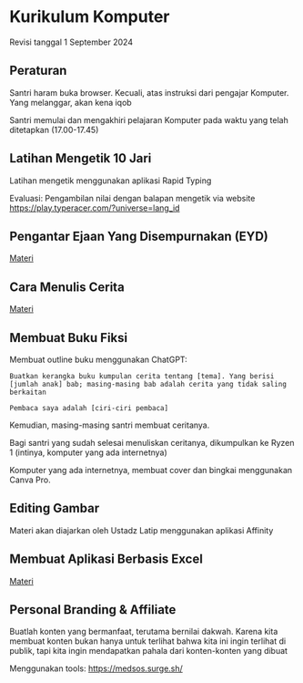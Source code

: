 # Kurikulum Komputer

Revisi tanggal 1 September 2024

## Peraturan

Santri haram buka browser. Kecuali, atas instruksi dari pengajar Komputer. Yang melanggar, akan kena iqob

Santri memulai dan mengakhiri pelajaran Komputer pada waktu yang telah ditetapkan (17.00-17.45)

## Latihan Mengetik 10 Jari

Latihan mengetik menggunakan aplikasi Rapid Typing

Evaluasi: Pengambilan nilai dengan balapan mengetik via website https://play.typeracer.com/?universe=lang_id

## Pengantar Ejaan Yang Disempurnakan (EYD)

[Materi](./materi-eyd.md)

## Cara Menulis Cerita

[Materi](./cara-menulis-cerita.md)

## Membuat Buku Fiksi

Membuat outline buku menggunakan ChatGPT:

```
Buatkan kerangka buku kumpulan cerita tentang [tema]. Yang berisi [jumlah anak] bab; masing-masing bab adalah cerita yang tidak saling berkaitan

Pembaca saya adalah [ciri-ciri pembaca]
```

Kemudian, masing-masing santri membuat ceritanya.

Bagi santri yang sudah selesai menuliskan ceritanya, dikumpulkan ke Ryzen 1 (intinya, komputer yang ada internetnya)

Komputer yang ada internetnya, membuat cover dan bingkai menggunakan Canva Pro.

## Editing Gambar

Materi akan diajarkan oleh Ustadz Latip menggunakan aplikasi Affinity

## Membuat Aplikasi Berbasis Excel

[Materi](./excel.md)

## Personal Branding & Affiliate

Buatlah konten yang bermanfaat, terutama bernilai dakwah. Karena kita membuat konten bukan hanya untuk terlihat bahwa kita ini ingin terlihat di publik, tapi kita ingin mendapatkan pahala dari konten-konten yang dibuat

Menggunakan tools: https://medsos.surge.sh/
